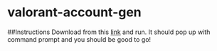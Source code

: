 # valorant-account-gen

##Instructions
Download from this [link](https://google.com) and run. It should pop up with command prompt and you should be good to go!
